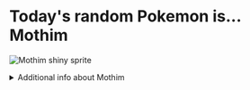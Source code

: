 # Today's random Pokemon is... Mothim

![Mothim shiny sprite](https://raw.githubusercontent.com/PokeAPI/sprites/master/sprites/pokemon/shiny/414.png)

<details>
<summary>Additional info about Mothim</summary>

| srpite type | image |
|------|------|
| back_default | ![Mothim back_default sprite](https://raw.githubusercontent.com/PokeAPI/sprites/master/sprites/pokemon/back/414.png) |
| back_shiny | ![Mothim back_shiny sprite](https://raw.githubusercontent.com/PokeAPI/sprites/master/sprites/pokemon/back/shiny/414.png) |
| front_default | ![Mothim front_default sprite](https://raw.githubusercontent.com/PokeAPI/sprites/master/sprites/pokemon/414.png) | </details>